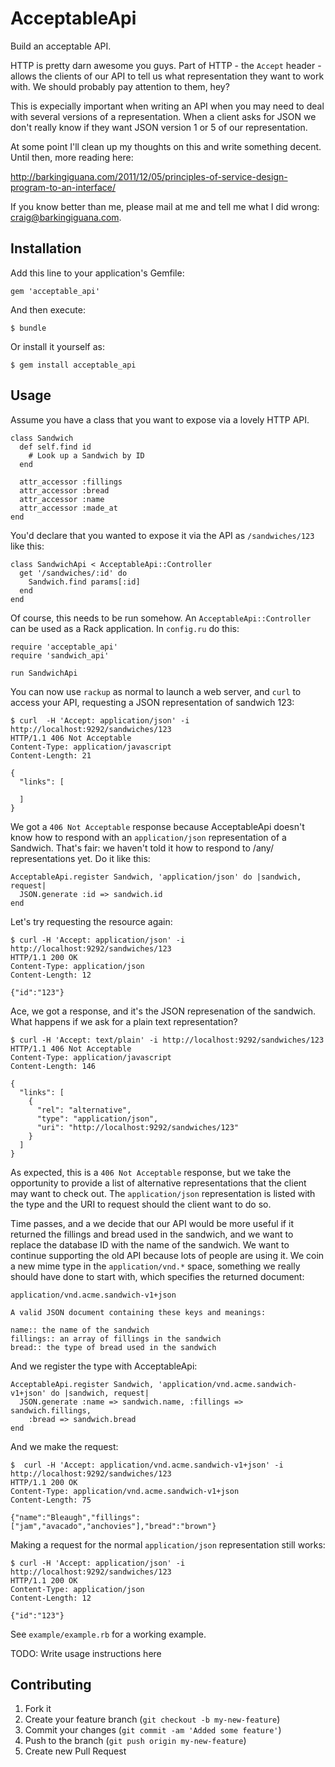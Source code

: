 # AcceptableApi

Build an acceptable API.

HTTP is pretty darn awesome you guys. Part of HTTP - the `Accept` header -
allows the clients of our API to tell us what representation they want to work
with. We should probably pay attention to them, hey?

This is expecially important when writing an API when you may need to deal with
several versions of a representation. When a client asks for JSON we don't
really know if they want JSON version 1 or 5 of our representation.

At some point I'll clean up my thoughts on this and write something decent.
Until then, more reading here:

  http://barkingiguana.com/2011/12/05/principles-of-service-design-program-to-an-interface/

If you know better than me, please mail at me and tell me what I did wrong:
craig@barkingiguana.com.


## Installation

Add this line to your application's Gemfile:

    gem 'acceptable_api'

And then execute:

    $ bundle

Or install it yourself as:

    $ gem install acceptable_api

## Usage

Assume you have a class that you want to expose via a lovely HTTP API.

    class Sandwich
      def self.find id
        # Look up a Sandwich by ID
      end

      attr_accessor :fillings
      attr_accessor :bread
      attr_accessor :name
      attr_accessor :made_at
    end

You'd declare that you wanted to expose it via the API as `/sandwiches/123` like
this:

    class SandwichApi < AcceptableApi::Controller
      get '/sandwiches/:id' do
        Sandwich.find params[:id]
      end
    end

Of course, this needs to be run somehow. An `AcceptableApi::Controller` can be
used as a Rack application. In `config.ru` do this:

    require 'acceptable_api'
    require 'sandwich_api'

    run SandwichApi

You can now use `rackup` as normal to launch a web server, and `curl` to access
your API, requesting a JSON representation of sandwich 123:

    $ curl  -H 'Accept: application/json' -i http://localhost:9292/sandwiches/123
    HTTP/1.1 406 Not Acceptable
    Content-Type: application/javascript
    Content-Length: 21

    {
      "links": [

      ]
    }

We got a `406 Not Acceptable` response because AcceptableApi doesn't know how to
respond with an `application/json` representation of a Sandwich. That's fair: we
haven't told it how to respond to /any/ representations yet. Do it like this:

    AcceptableApi.register Sandwich, 'application/json' do |sandwich, request|
      JSON.generate :id => sandwich.id
    end

Let's try requesting the resource again:

    $ curl -H 'Accept: application/json' -i http://localhost:9292/sandwiches/123
    HTTP/1.1 200 OK
    Content-Type: application/json
    Content-Length: 12

    {"id":"123"}

Ace, we got a response, and it's the JSON represenation of the sandwich. What
happens if we ask for a plain text representation?

    $ curl -H 'Accept: text/plain' -i http://localhost:9292/sandwiches/123
    HTTP/1.1 406 Not Acceptable
    Content-Type: application/javascript
    Content-Length: 146

    {
      "links": [
        {
          "rel": "alternative",
          "type": "application/json",
          "uri": "http://localhost:9292/sandwiches/123"
        }
      ]
    }

As expected, this is a `406 Not Acceptable` response, but we take the
opportunity to provide a list of alternative representations that the client may
want to check out. The `application/json` representation is listed with the type
and the URI to request should the client want to do so.

Time passes, and a we decide that our API would be more useful if it returned
the fillings and bread used in the sandwich, and we want to replace the database
ID with the name of the sandwich. We want to continue supporting the old API
because lots of people are using it. We coin a new mime type in the
`application/vnd.*` space, something we really should have done to start with,
which specifies the returned document:

    application/vnd.acme.sandwich-v1+json

    A valid JSON document containing these keys and meanings:

    name:: the name of the sandwich
    fillings:: an array of fillings in the sandwich
    bread:: the type of bread used in the sandwich

And we register the type with AcceptableApi:

    AcceptableApi.register Sandwich, 'application/vnd.acme.sandwich-v1+json' do |sandwich, request|
      JSON.generate :name => sandwich.name, :fillings => sandwich.fillings,
        :bread => sandwich.bread
    end

And we make the request:

    $  curl -H 'Accept: application/vnd.acme.sandwich-v1+json' -i http://localhost:9292/sandwiches/123
    HTTP/1.1 200 OK
    Content-Type: application/vnd.acme.sandwich-v1+json
    Content-Length: 75

    {"name":"Bleaugh","fillings":["jam","avacado","anchovies"],"bread":"brown"}

Making a request for the normal `application/json` representation still works:

    $ curl -H 'Accept: application/json' -i http://localhost:9292/sandwiches/123
    HTTP/1.1 200 OK
    Content-Type: application/json
    Content-Length: 12

    {"id":"123"}

See `example/example.rb` for a working example.

TODO: Write usage instructions here

## Contributing

1. Fork it
2. Create your feature branch (`git checkout -b my-new-feature`)
3. Commit your changes (`git commit -am 'Added some feature'`)
4. Push to the branch (`git push origin my-new-feature`)
5. Create new Pull Request

